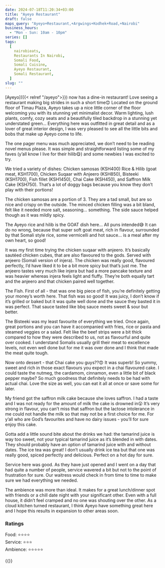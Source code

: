 ```yaml
---
date: 2024-07-18T11:20:34+03:00
title: "Ayeyo Restaurant"
draft: false
maps_query: "Ayeyo+Restaurant,+Argwings+Kodhek+Road,+Nairobi"
business_hours:
  - "Mon - Sun: 10am - 10pm"
series: []
tags:
  [
    nairobieats,
    Restaurants In Nairobi,
    Somali Food,
    Somali Cuisine,
    Ayeyo Restaurant,
    Somali Restaurant,
  ]
slug: ""
---
```


[Ayeyo]({{< relref "/ayeyo">}}) now has a dine-in restaurant! Love seeing a restaurant making big strides in such a short time😊 Located on the ground floor of Timau Plaza, Ayeyo takes up a nice little corner of the floor welcoming you with its stunning yet minimalist decor. Warm lighting, lush plants, comfy, cozy seats and a beautifully tiled backdrop in a stunning yet understated green… Everything here was outfitted in great detail and as a lover of great interior design, I was very pleased to see all the little bits and bobs that make up Ayeyo come to life.

The one pager menu was much appreciated, we don’t need to be reading novel menus please. It was simple and straightforward listing some of my faves (y’all know I live for their hilib😋) and some newbies I was excited to try.

We tried a variety of dishes: Chicken samosas (KSH400) Rice & Hilib (goat meat, KSH1700), Chicken Suqaar with Anjeero (KSH850), Bisteeki (KSH1700), Fish fillet (KSH1450), Chai Cake (KSH450), and Saffron Milk Cake (KSH750). That’s a lot of doggy bags because you know they don’t play with their portions!

The chicken samosas are a portion of 3. They are a tad small, but are so nice and crispy on the outside. The minced chicken filling was a bit bland, felt like it needed more salt, seasoning… something. The side sauce helped though as it was mildly spicy.

The Ayeyo rice and hilib is the GOAT dish here… All puns intended😅 It can do no wrong, because that super soft goat meat, rich in flavour, surrounded by that Somali style rice, some vermicelli and hot sauce… is a meal after my own heart, so good!

It was my first time trying the chicken suqaar with anjeero. It’s basically sautéed chicken cubes, that are also flavoured to the gods. Served with anjeero (Somali version of injera). The chicken was really good, flavoured perfectly, I’d have liked it to be a bit more spicy but that’s just me. The anjeero tastes very much like injera but had a more pancake texture and was heavier whereas injera feels light and fluffy. They’re both equally tart and the anjeero and that chicken paired well together.

The Fish. First of all - that was one big piece of fish, you’re definitely getting your money’s worth here. That fish was so good! It was juicy, I don’t know if it’s grilled or baked but it was quite well done and the sauce they basted it in was perfect. That sauce tasted like bbq sauce meets sweet & sour but better.

The Bisteeki was my least favourite of everything we tried. Once again, great portions and you can have it accompanied with fries, rice or pasta and steamed veggies or a salad. Felt like the beef strips were a bit thick compared to how they were described to us, not as flavourful and quite over cooked. I understand Somalis usually grill their meat to excellence levels, not even well done but for me it was over done and I think that made the meat quite tough.

Now onto dessert - that Chai cake you guys??😍 It was superb! So yummy, sweet and rich in those exact flavours you expect in a chai flavoured cake. I could taste the nutmeg, the cardamom, cinnamon, even a little bit of black pepper maybe? So much goodness that definitely needs to be had with actual chai. Love the size as well, you can eat it all at once or save some for later.

My friend got the saffron milk cake because she loves saffron. I had a taste and I was not ready for the amount of milk the cake is drowned in😮‍ It’s very strong in flavour, you can’t miss that saffron but the lactose intolerance in me could not handle the milk so that may not be a first choice for me. For y’all who are God’s favourites and have no dairy issues - you’ll for sure enjoy this cake.

Gotta add a little sound bite about the drinks we had: the tamarind juice is way too sweet, not your typical tamarind juice as it’s blended in with dates. They should probably have an option of tamarind juice with and without dates. The ice tea was great! I don’t usually drink ice tea but that one was really good, spiced perfectly and delicious. Perfect on a hot day for sure.

Service here was good. As they have just opened and I went on a day that had quite a number of people, service wavered a bit but not to the point of frustration for sure. Our waitress would check in from time to time to make sure we had everything we needed.

The ambience was more than ideal. It makes for a great lunch/dinner spot with friends or a chill date night with your significant other. Even with a full house, it didn’t feel cramped and no one was shouting over the other. As a cloud kitchen turned restaurant, I think Ayeyo have something great here and I hope this results in expansion to other areas soon.

### Ratings

Food: ⭐️⭐️⭐️⭐️<br>
Service: ⭐️⭐️⭐️<br>
Ambience: ⭐️⭐️⭐️⭐️⭐️<br>

{{<remote-image-gallery key="ayeyo-restaurant">}}
